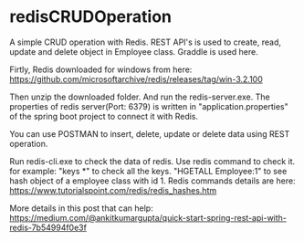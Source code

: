 # redisCRUDOperation

A simple CRUD operation with Redis. REST API's is used to create, read, update and delete object in Employee class. Graddle is used here.

Firtly, Redis downloaded for windows from here:
https://github.com/microsoftarchive/redis/releases/tag/win-3.2.100

Then unzip the downloaded folder. And run the redis-server.exe. The properties of redis server(Port: 6379) is written in "application.properties" of the spring boot project to connect it with Redis.

You can use POSTMAN to insert, delete, update or delete data using REST operation.

Run redis-cli.exe to check the data of redis. Use redis command to check it. for example: "keys *" to check all the keys. "HGETALL Employee:1" to see hash object of a employee class with id 1.
Redis commands details are here: https://www.tutorialspoint.com/redis/redis_hashes.htm

More details in this post that can help: https://medium.com/@ankitkumargupta/quick-start-spring-rest-api-with-redis-7b54994f0e3f
